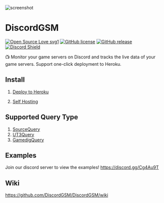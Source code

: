 ![screenshot](https://github.com/BattlefieldDuck/DiscordGSM/raw/master/images/v1.2.1.png)

# DiscordGSM
[![Open Source Love svg1](https://badges.frapsoft.com/os/v1/open-source.svg?v=103)](https://github.com/DiscordGSM/DiscordGSM/)
[![GitHub license](https://img.shields.io/github/license/DiscordGSM/DiscordGSM.svg)](https://github.com/BattlefieldDuck/WindowsGSM/blob/master/LICENSE)
[![GitHub release](https://img.shields.io/github/release/DiscordGSM/DiscordGSM.svg)](https://github.com/BattlefieldDuck/WindowsGSM/releases/)
[![Discord Shield](https://discordapp.com/api/guilds/680159496584429582/widget.png?style=shield)](https://discord.gg/Cg4Au9T)

📺 Monitor your game servers on Discord and tracks the live data of your game servers. Support one-click deployment to Heroku.

## Install
1. [Deploy to Heroku](https://github.com/BattlefieldDuck/DiscordGSM/wiki/Install-%E2%80%93-Deploy-to-Heroku)

2. [Self Hosting](https://github.com/BattlefieldDuck/DiscordGSM/wiki/Install-%E2%80%93-Self-Hosting)

## Supported Query Type
1. [SourceQuery](https://github.com/DiscordGSM/DiscordGSM/wiki/SourceQuery)
2. [UT3Query](https://github.com/DiscordGSM/DiscordGSM/wiki/UT3Query)
3. [GamedigQuery](https://github.com/DiscordGSM/DiscordGSM/wiki/GamedigQuery)

## Examples
Join our discord server to view the examples! https://discord.gg/Cg4Au9T

## Wiki
<https://github.com/DiscordGSM/DiscordGSM/wiki>
